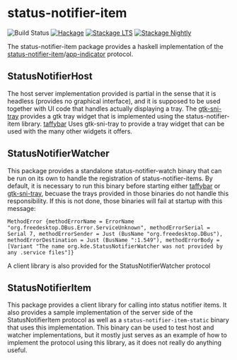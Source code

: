 # status-notifier-item
![Build Status](https://github.com/taffybar/status-notifier-item/actions/workflows/build.yml/badge.svg)
[![Hackage](https://img.shields.io/hackage/v/status-notifier-item.svg?logo=haskell&label=status-notifier-item)](https://hackage.haskell.org/package/status-notifier-item) [![Stackage LTS](http://stackage.org/package/status-notifier-item/badge/lts)](http://stackage.org/lts/package/status-notifier-item) [![Stackage Nightly](http://stackage.org/package/status-notifier-item/badge/nightly)](http://stackage.org/nightly/package/status-notifier-item)

The status-notifier-item package provides a haskell implementation of the [status-notifier-item](https://www.freedesktop.org/wiki/Specifications/StatusNotifierItem/)/[app-indicator](https://github.com/ubuntu/gnome-shell-extension-appindicator/blob/master/interfaces-xml/StatusNotifierItem.xml) protocol.

StatusNotifierHost
------------------

The host server implementation provided is partial in the sense that it is headless (provides no graphical interface), and it is supposed to be used together with UI code that handles actually displaying a tray. The [gtk-sni-tray](https://github.com/taffybar/gtk-sni-tray) provides a gtk tray widget that is implemented using the status-notifier-item library. [taffybar](https://github.com/taffybar/taffybar) Uses gtk-sni-tray to provide a tray widget that can be used with the many other widgets it offers.

StatusNotifierWatcher
---------------------

This package provides a standalone status-notifier-watch binary that can be run on its own to handle the registration of status-notifier-items. By default, it is necessary to run this binary before starting either [taffybar](https://github.com/taffybar/taffybar) or [gtk-sni-tray](https://github.com/taffybar/gtk-sni-tray), becuase the trays provided in those binaries do not handle this responsibility. If this is not done, those binaries will fail at startup with this message:

```
MethodError {methodErrorName = ErrorName "org.freedesktop.DBus.Error.ServiceUnknown", methodErrorSerial = Serial 7, methodErrorSender = Just (BusName "org.freedesktop.DBus"), methodErrorDestination = Just (BusName ":1.549"), methodErrorBody = [Variant "The name org.kde.StatusNotifierWatcher was not provided by any .service files"]}
```

A client library is also provided for the StatusNotifierWatcher protocol

StatusNotifierItem
------------------

This package provides a client library for calling into status notifier items. It also provides a sample implementation of the server side of the StatusNotifierItem protocol as well as a `status-notifier-item-static` binary that uses this implementation. This binary can be used to test host and watcher implementations, but it mostly just serves as an example of how to implement the protocol using this library, as it does not really do anything useful.
